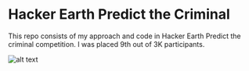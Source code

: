 # Hacker Earth Predict the Criminal

This repo consists of my approach and code in Hacker Earth Predict the criminal competition. I was placed 9th out of 3K participants.

![alt text](https://www.linkedin.com/in/pv-5367a350/detail/recent-activity/shares/)


